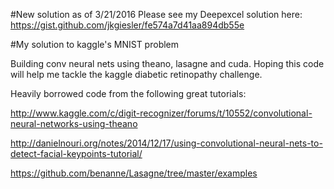 #New solution as of 3/21/2016
Please see my Deepexcel solution here: https://gist.github.com/jkgiesler/fe574a7d41aa894db55e




#My solution to kaggle's MNIST problem

Building conv neural nets using theano, lasagne and cuda. Hoping this code will help me tackle the kaggle diabetic retinopathy challenge.

Heavily borrowed code from the following great tutorials:

http://www.kaggle.com/c/digit-recognizer/forums/t/10552/convolutional-neural-networks-using-theano

http://danielnouri.org/notes/2014/12/17/using-convolutional-neural-nets-to-detect-facial-keypoints-tutorial/

https://github.com/benanne/Lasagne/tree/master/examples


